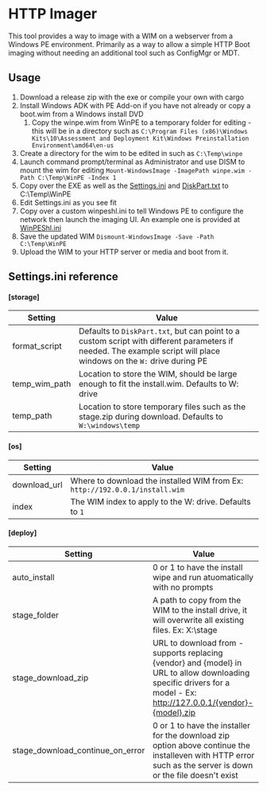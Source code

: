 # HTTP Imager
This tool provides a way to image with a WIM on a webserver from a Windows PE environment. Primarily as a way to allow a simple HTTP Boot imaging without needing an additional tool such as ConfigMgr or MDT.

## Usage
1. Download a release zip with the exe or compile your own with cargo
1. Install Windows ADK with PE Add-on if you have not already or copy a boot.wim from a Windows install DVD
    1. Copy the winpe.wim from WinPE to a temporary folder for editing - this will be in a directory such as `C:\Program Files (x86)\Windows Kits\10\Assessment and Deployment Kit\Windows Preinstallation Environment\amd64\en-us`
1. Create a directory for the wim to be edited in such as `C:\Temp\winpe`
1. Launch command prompt/terminal as Administrator and use DISM to mount the wim for  editing
    `Mount-WindowsImage -ImagePath winpe.wim -Path C:\Temp\WinPE -Index 1`
1. Copy over the EXE as well as the [Settings.ini](example/Settings.ini) and [DiskPart.txt](example/DiskPart.txt) to C:\Temp\WinPE
1. Edit Settings.ini as you see fit
1. Copy over a custom winpeshl.ini to tell Windows PE to configure the network then launch the imaging UI. An example one is provided at [WinPEShl.ini](example/Winpeshl.ini)
1. Save the updated WIM
  `Dismount-WindowsImage -Save -Path C:\Temp\WinPE`
1. Upload the WIM to your HTTP server or media and boot from it.


  ## Settings.ini reference
#### [storage]
| Setting | Value |
| -- | -- |
|format_script|Defaults to `DiskPart.txt`, but can point to a custom script with different parameters if needed. The example script will place windows on the `W:` drive during PE|
|temp_wim_path|Location to store the WIM, should be large enough to fit the install.wim. Defaults to W: drive|
|temp_path|Location to store temporary files such as the stage.zip during download. Defaults to `W:\windows\temp`|

#### [os]
| Setting | Value |
| -- | -- |
|download_url|Where to download the installed WIM from Ex: `http://192.0.0.1/install.wim`|
|index|The WIM index to apply to the W: drive. Defaults to `1`|

#### [deploy]
| Setting | Value |
| -- | -- |
|auto_install| 0 or 1 to have the install wipe and run atuomatically with no prompts |
|stage_folder|A path to copy from the WIM to the install drive, it will overwrite all existing files. Ex: X:\stage |
|stage_download_zip|URL to download from - supports replacing {vendor} and {model} in URL to allow downloading specific drivers for a model - Ex: http://127.0.0.1/{vendor}-{model}.zip|
|stage_download_continue_on_error|0 or 1 to have the installer for the download zip option above continue the installeven with HTTP error such as the server is down or the file doesn't exist|
